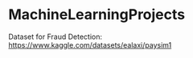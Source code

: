 # MachineLearningProjects
Dataset for Fraud Detection:
https://www.kaggle.com/datasets/ealaxi/paysim1
